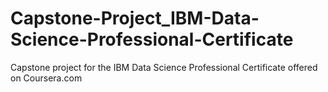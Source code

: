 # Capstone-Project_IBM-Data-Science-Professional-Certificate
Capstone project for the IBM Data Science Professional Certificate offered on Coursera.com
